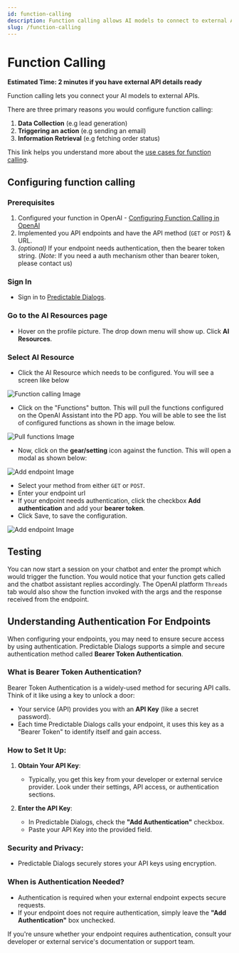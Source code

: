 ```yaml
---
id: function-calling
description: Function calling allows AI models to connect to external APIs
slug: /function-calling
---
```


# Function Calling
**Estimated Time: 2 minutes if you have external API details ready**

Function calling lets you connect your AI models to external APIs.

There are three primary reasons you would configure function calling:

1. **Data Collection** (e.g lead generation)
2. **Triggering an action** (e.g sending an email)
3. **Information Retrieval** (e.g fetching order status)

This link helps you understand more about the [use cases for function calling](https://predictabledialogs.com/learn/function-calling-use-cases).


## Configuring function calling

### Prerequisites
1. Configured your function in OpenAI - [Configuring Function Calling in OpenAI](https://predictabledialogs.com/learn/openai/configuring-function-calling)
2. Implemented you API endpoints and have the API method (`GET` or `POST`) & URL. 
3. _(optional)_ If your endpoint needs authentication, then the bearer token string.
(_Note_: If you need a auth mechanism other than bearer token, please contact us)

### Sign In
- Sign in to [Predictable Dialogs](https://predictabledialogs.com/sign-in).

### Go to the AI Resources page
- Hover on the profile picture. The drop down menu will show up. Click **AI Resources**. 

### Select AI Resource 
- Click the AI Resource which needs to be configured. You will see a screen like below

![Function calling Image](/img/function-calling.webp)

- Click on the "Functions" button. This will pull the functions configured on the OpenAI Assistant into the PD app. You will be able to see the list of configured functions as shown in the image below.

![Pull functions Image](/img/pull-functions.webp)

- Now, click on the **gear/setting** icon against the function. This will open a modal as shown below:

![Add endpoint Image](/img/configure-functions.webp)

- Select your method from either `GET` or `POST`.
- Enter your endpoint url
- If your endpoint needs authentication, click the checkbox **Add authentication** and add your **bearer token**.
- Click Save, to save the configuration. 

![Add endpoint Image](/img/add-endpoint.webp)

## Testing 
You can now start a session on your chatbot and enter the prompt which would trigger the function. You would notice that your function gets called and the chatbot assistant replies accordingly. The OpenAI platform `Threads` tab would also show the function invoked with the args and the response received from the endpoint.

## Understanding Authentication For Endpoints

When configuring your endpoints, you may need to ensure secure access by using authentication. Predictable Dialogs supports a simple and secure authentication method called **Bearer Token Authentication**.

### What is Bearer Token Authentication?

Bearer Token Authentication is a widely-used method for securing API calls. Think of it like using a key to unlock a door:

* Your service (API) provides you with an **API Key** (like a secret password).
* Each time Predictable Dialogs calls your endpoint, it uses this key as a "Bearer Token" to identify itself and gain access.

### How to Set It Up:

1. **Obtain Your API Key**:

   * Typically, you get this key from your developer or external service provider. Look under their settings, API access, or authentication sections.

2. **Enter the API Key**:

   * In Predictable Dialogs, check the **"Add Authentication"** checkbox.
   * Paste your API Key into the provided field.

### Security and Privacy:

* Predictable Dialogs securely stores your API keys using encryption.

### When is Authentication Needed?

* Authentication is required when your external endpoint expects secure requests.
* If your endpoint does not require authentication, simply leave the **"Add Authentication"** box unchecked.

If you're unsure whether your endpoint requires authentication, consult your developer or external service's documentation or support team.
